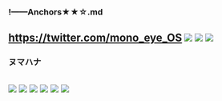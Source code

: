 ### !——Anchors★★☆.md
https://twitter.com/mono_eye_OS
![](https://pbs.twimg.com/media/EDivY7PVAAAgo37?format=jpg&name=4096x4096)
![](https://pbs.twimg.com/media/EDhwYGsUcAAtnPo?format=jpg&name=4096x4096)
![](https://pbs.twimg.com/media/EDYzE5NVAAElezZ?format=jpg&name=4096x4096)
---
### ヌマハナ
![](https://pbs.twimg.com/media/D7WPu6UUEAAqW8M?format=jpg&name=4096x4096)
![](https://pbs.twimg.com/media/D7WPvi3V4AI5yd4?format=jpg&name=4096x4096)
![](https://pbs.twimg.com/media/D9QLmh7UIAQMd0u?format=jpg&name=4096x4096)
![](https://pbs.twimg.com/media/D9QLnVGU8AEM8os?format=jpg&name=4096x4096)
![](https://pbs.twimg.com/media/D9QLoQWUwAYD8px?format=jpg&name=4096x4096)
![](https://pbs.twimg.com/media/D9QO0uRU8AAymFj?format=jpg&name=4096x4096)
---
